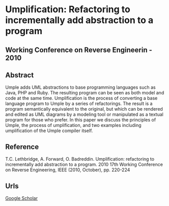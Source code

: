 # Umplification: Refactoring to incrementally add abstraction to a program
## Working Conference on Reverse Engineerin - 2010

## Abstract

Umple adds UML abstractions to base programming languages such as Java, PHP and Ruby. The resulting program can be seen as both model and code at the same time. Umplification is the process of converting a base language program to Umple by a series of refactorings. The result is a program semantically equivalent to the original, but which can be rendered and edited as UML diagrams by a modeling tool or manipulated as a textual program for those who prefer. In this paper we discuss the principles of Umple, the process of umplification, and two examples including umplification of the Umple compiler itself.

## Reference

T.C. Lethbridge, A. Forward, O. Badreddin. Umplification: refactoring to incrementally add abstraction to a program. 2010 17th Working Conference on Reverse Engineering, IEEE (2010, October), pp. 220-224

## Urls

[Google Scholar](https://scholar.google.com.sg/citations?view_op=view_citation&hl=en&user=0PWZ8YMAAAAJ&sortby=pubdate&citation_for_view=0PWZ8YMAAAAJ:Y0pCki6q_DkC)

